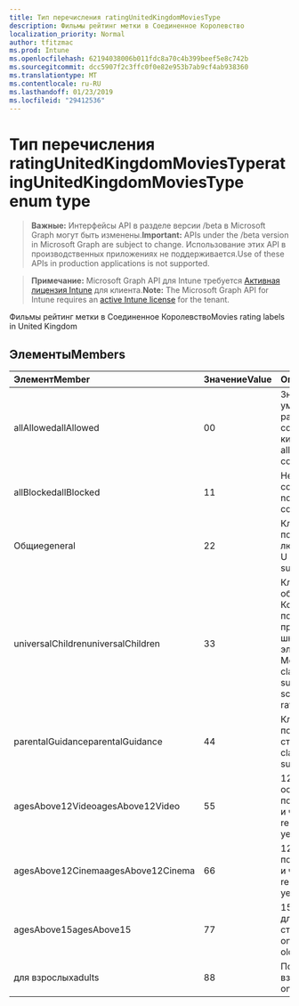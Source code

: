 ```yaml
---
title: Тип перечисления ratingUnitedKingdomMoviesType
description: Фильмы рейтинг метки в Соединенное Королевство
localization_priority: Normal
author: tfitzmac
ms.prod: Intune
ms.openlocfilehash: 62194038006b011fdc8a70c4b399beef5e8c742b
ms.sourcegitcommit: dcc5907f2c3ffc0f0e82e953b7ab9cf4ab938360
ms.translationtype: MT
ms.contentlocale: ru-RU
ms.lasthandoff: 01/23/2019
ms.locfileid: "29412536"
---
```

# <a name="ratingunitedkingdommoviestype-enum-type"></a><span data-ttu-id="f1c7e-103">Тип перечисления ratingUnitedKingdomMoviesType</span><span class="sxs-lookup"><span data-stu-id="f1c7e-103">ratingUnitedKingdomMoviesType enum type</span></span>

> <span data-ttu-id="f1c7e-104">**Важные:** Интерфейсы API в разделе версии /beta в Microsoft Graph могут быть изменены.</span><span class="sxs-lookup"><span data-stu-id="f1c7e-104">**Important:** APIs under the /beta version in Microsoft Graph are subject to change.</span></span> <span data-ttu-id="f1c7e-105">Использование этих API в производственных приложениях не поддерживается.</span><span class="sxs-lookup"><span data-stu-id="f1c7e-105">Use of these APIs in production applications is not supported.</span></span>

> <span data-ttu-id="f1c7e-106">**Примечание:** Microsoft Graph API для Intune требуется [Активная лицензия Intune](https://go.microsoft.com/fwlink/?linkid=839381) для клиента.</span><span class="sxs-lookup"><span data-stu-id="f1c7e-106">**Note:** The Microsoft Graph API for Intune requires an [active Intune license](https://go.microsoft.com/fwlink/?linkid=839381) for the tenant.</span></span>

<span data-ttu-id="f1c7e-107">Фильмы рейтинг метки в Соединенное Королевство</span><span class="sxs-lookup"><span data-stu-id="f1c7e-107">Movies rating labels in United Kingdom</span></span>

## <a name="members"></a><span data-ttu-id="f1c7e-108">Элементы</span><span class="sxs-lookup"><span data-stu-id="f1c7e-108">Members</span></span>
|<span data-ttu-id="f1c7e-109">Элемент</span><span class="sxs-lookup"><span data-stu-id="f1c7e-109">Member</span></span>|<span data-ttu-id="f1c7e-110">Значение</span><span class="sxs-lookup"><span data-stu-id="f1c7e-110">Value</span></span>|<span data-ttu-id="f1c7e-111">Описание</span><span class="sxs-lookup"><span data-stu-id="f1c7e-111">Description</span></span>|
|:---|:---|:---|
|<span data-ttu-id="f1c7e-112">allAllowed</span><span class="sxs-lookup"><span data-stu-id="f1c7e-112">allAllowed</span></span>|<span data-ttu-id="f1c7e-113">0</span><span class="sxs-lookup"><span data-stu-id="f1c7e-113">0</span></span>|<span data-ttu-id="f1c7e-114">Значение по умолчанию, разрешать все содержимое кино</span><span class="sxs-lookup"><span data-stu-id="f1c7e-114">Default value, allow all movies content</span></span>|
|<span data-ttu-id="f1c7e-115">allBlocked</span><span class="sxs-lookup"><span data-stu-id="f1c7e-115">allBlocked</span></span>|<span data-ttu-id="f1c7e-116">1</span><span class="sxs-lookup"><span data-stu-id="f1c7e-116">1</span></span>|<span data-ttu-id="f1c7e-117">Не разрешать любое содержимое кино</span><span class="sxs-lookup"><span data-stu-id="f1c7e-117">Do not allow any movies content</span></span>|
|<span data-ttu-id="f1c7e-118">Общие</span><span class="sxs-lookup"><span data-stu-id="f1c7e-118">general</span></span>|<span data-ttu-id="f1c7e-119">2</span><span class="sxs-lookup"><span data-stu-id="f1c7e-119">2</span></span>|<span data-ttu-id="f1c7e-120">Классификация U подходящее для любого возраста</span><span class="sxs-lookup"><span data-stu-id="f1c7e-120">The U classification is suitable for all ages</span></span>|
|<span data-ttu-id="f1c7e-121">universalChildren</span><span class="sxs-lookup"><span data-stu-id="f1c7e-121">universalChildren</span></span>|<span data-ttu-id="f1c7e-122">3</span><span class="sxs-lookup"><span data-stu-id="f1c7e-122">3</span></span>|<span data-ttu-id="f1c7e-123">Классификация объединенных Коммуникаций подходит для предварительно школы дочерние элементы, старый Метка оценки</span><span class="sxs-lookup"><span data-stu-id="f1c7e-123">The UC classification is suitable for pre-school children, an old rating label</span></span>|
|<span data-ttu-id="f1c7e-124">parentalGuidance</span><span class="sxs-lookup"><span data-stu-id="f1c7e-124">parentalGuidance</span></span>|<span data-ttu-id="f1c7e-125">4</span><span class="sxs-lookup"><span data-stu-id="f1c7e-125">4</span></span>|<span data-ttu-id="f1c7e-126">Классификация стр подходит для старшего</span><span class="sxs-lookup"><span data-stu-id="f1c7e-126">The PG classification is suitable for mature</span></span>|
|<span data-ttu-id="f1c7e-127">agesAbove12Video</span><span class="sxs-lookup"><span data-stu-id="f1c7e-127">agesAbove12Video</span></span>|<span data-ttu-id="f1c7e-128">5</span><span class="sxs-lookup"><span data-stu-id="f1c7e-128">5</span></span>|<span data-ttu-id="f1c7e-129">12 видео освобождение подходящего 12 лет и через</span><span class="sxs-lookup"><span data-stu-id="f1c7e-129">12, video release suitable for 12 years and over</span></span>|
|<span data-ttu-id="f1c7e-130">agesAbove12Cinema</span><span class="sxs-lookup"><span data-stu-id="f1c7e-130">agesAbove12Cinema</span></span>|<span data-ttu-id="f1c7e-131">6</span><span class="sxs-lookup"><span data-stu-id="f1c7e-131">6</span></span>|<span data-ttu-id="f1c7e-132">12 a, кино выпуске подходящего 12 лет и через</span><span class="sxs-lookup"><span data-stu-id="f1c7e-132">12A, cinema release suitable for 12 years and over</span></span>|
|<span data-ttu-id="f1c7e-133">agesAbove15</span><span class="sxs-lookup"><span data-stu-id="f1c7e-133">agesAbove15</span></span>|<span data-ttu-id="f1c7e-134">7</span><span class="sxs-lookup"><span data-stu-id="f1c7e-134">7</span></span>|<span data-ttu-id="f1c7e-135">15, подходит только для 15 лет и старше</span><span class="sxs-lookup"><span data-stu-id="f1c7e-135">15, suitable only for 15 years and older</span></span>|
|<span data-ttu-id="f1c7e-136">для взрослых</span><span class="sxs-lookup"><span data-stu-id="f1c7e-136">adults</span></span>|<span data-ttu-id="f1c7e-137">8</span><span class="sxs-lookup"><span data-stu-id="f1c7e-137">8</span></span>|<span data-ttu-id="f1c7e-138">Подходит только для взрослых</span><span class="sxs-lookup"><span data-stu-id="f1c7e-138">Suitable only for adults</span></span>|




